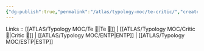 ```yaml
---
{"dg-publish":true,"permalink":"/atlas/typology-moc/te-critic/","created":"2023-01-05T12:04:45.814+01:00","updated":"2023-04-07T15:35:56.871+02:00"}
---
```


Links :: [[ATLAS/Typology MOC/Te 🏹\|Te 🏹]] | [[ATLAS/Typology MOC/Critic 🤔\|Critic 🤔]] | [[ATLAS/Typology MOC/ENTP\|ENTP]] | [[ATLAS/Typology MOC/ESTP\|ESTP]]
